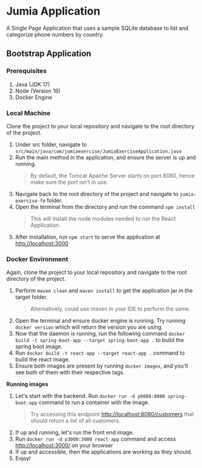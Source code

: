 # Jumia Application

A Single Page Application that uses a sample SQLite database to list and categorize phone numbers by country.

## Bootstrap Application
### Prerequisites
1. Java (JDK 17)
2. Node (Version 16)
3. Docker Engine

### Local Machine

Clone the project to your local repository and navigate to the root directory of the project.

1. Under src folder, navigate to `src/main/java/com/jumiaexercise/JumiaExerciseApplication.java`
2. Run the main method in the application, and ensure the server is up and running.
    >By default, the Tomcat Apache Server starts on port 8080, hence make sure the port isn't in use.
3. Navigate back to the root directory of the project and navigate to `jumia-exercise-fe` folder.
4. Open the terminal from the directory and run the command `npm install`
    >This will install the node modules needed to run the React Application.
5. After installation, run `npm start` to serve the application at [http://localhost:3000](http://localhost:3000)

### Docker Environment


Again, clone the project to your local repository and navigate to the root directory of the project.

1. Perform `maven clean` and `maven install` to get the application jar in the target folder. 
   > Alternatively, could use maven in your IDE to perform the same.
2. Open the terminal and ensure docker engine is running. Try running `docker version` which will return the version you are using.
3. Now that the daemon is running, run the following command `docker build -t spring-boot-app --target spring-boot-app .` to build the spring boot image.
4. Run `docker build -t react-app --target react-app .` command to build the react image.
5. Ensure both images are present by running `docker images`, and you'll see both of them with their respective tags.

**Running images**

1. Let's start with the backend. Run `docker run -d p8080:8080 spring-boot-app` command to run a container with the image.
   > Try accessing this endpoint [http://localhost:8080/customers](http://localhost:8080/customers) that should return a list of all customers.
2. If up and running, let's run the front end image.
3. Run `docker run -d p3000:3000 react-app` command and access [http://localhost:3000/](http://localhost:3000/) on your browser
4. If up and accessible, then the applications are working as they should.
5. Enjoy!

